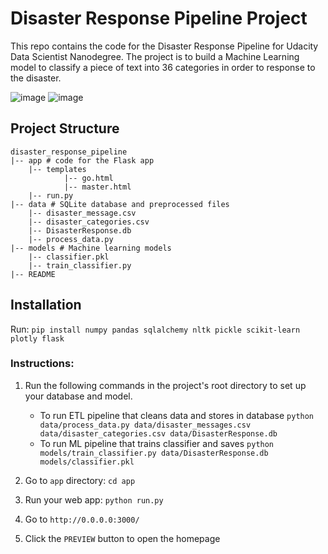 # Disaster Response Pipeline Project
This repo contains the code for the Disaster Response Pipeline for Udacity Data Scientist Nanodegree. The project is to build a Machine Learning model to classify a piece of text into 36 categories in order to response to the disaster.

![image](https://user-images.githubusercontent.com/114002358/191294178-30fe7c26-6c53-468d-8c4f-2589e1c703c0.png)
![image](https://user-images.githubusercontent.com/114002358/191294342-4df08123-9aa9-4976-8a24-3a09ab11132b.png)



## Project Structure
```
disaster_response_pipeline
|-- app # code for the Flask app
    |-- templates
            |-- go.html
            |-- master.html
    |-- run.py
|-- data # SQLite database and preprocessed files
    |-- disaster_message.csv
    |-- disaster_categories.csv
    |-- DisasterResponse.db
    |-- process_data.py
|-- models # Machine learning models
    |-- classifier.pkl
    |-- train_classifier.py
|-- README
```

## Installation
Run: `pip install numpy pandas sqlalchemy nltk pickle scikit-learn plotly flask`

### Instructions:
1. Run the following commands in the project's root directory to set up your database and model.

    - To run ETL pipeline that cleans data and stores in database
        `python data/process_data.py data/disaster_messages.csv data/disaster_categories.csv data/DisasterResponse.db`
    - To run ML pipeline that trains classifier and saves
        `python models/train_classifier.py data/DisasterResponse.db models/classifier.pkl`

2. Go to `app` directory: `cd app`

3. Run your web app: `python run.py`

4. Go to `http://0.0.0.0:3000/`

4. Click the `PREVIEW` button to open the homepage
